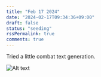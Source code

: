 ```yaml
---
title: "Feb 17 2024"
date: "2024-02-17T09:34:36+09:00"
draft: false
status: "seeding"
rssPermalink: true
comments: true
---
```

Tried a little combat text generation.

![Alt text](/images/2024-02-17-093420.png)
